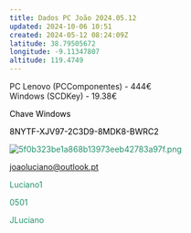 ```yaml
---
title: Dados PC João 2024.05.12
updated: 2024-10-06 10:51
created: 2024-05-12 08:24:09Z
latitude: 38.79505672
longitude: -9.11347807
altitude: 119.4749
---
```


PC Lenovo (PCComponentes) - 444€  
Windows (SCDKey) - 19.38€

<span style="color: #000000;">Chave Windows</span>

<span style="color: #000000;">8NYTF-XJV97-2C3D9-8MDK8-BWRC2</span>

<span style="color: #22916d;">![5f0b323be1a868b13973eeb42783a97f.png](../../_resources/5f0b323be1a868b13973eeb42783a97f.png)</span>

<span style="color: #22916d;">joaoluciano@outlook.pt</span>

<span style="color: #22916d;">Luciano1</span>

<span style="color: #22916d;">0501</span>

<span style="color: #22916d;">JLuciano</span>